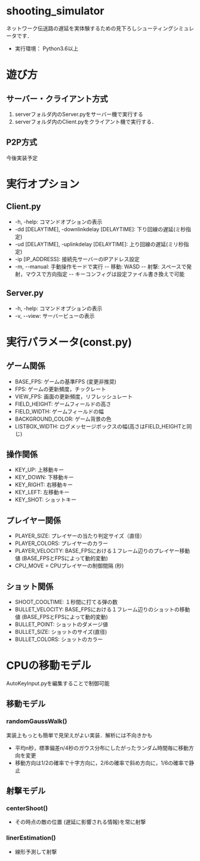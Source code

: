# shooting_simulator
ネットワーク伝送路の遅延を実体験するための見下ろしシューティングシミュレータです．
- 実行環境： Python3.6以上

# 遊び方
## サーバー・クライアント方式
1. serverフォルダ内のServer.pyをサーバー機で実行する
2. serverフォルダ内のClient.pyをクライアント機で実行する．

## P2P方式
今後実装予定


# 実行オプション
## Client.py
- -h, -help: コマンドオプションの表示
- -dd [DELAYTIME], -downlinkdelay [DELAYTIME]: 下り回線の遅延(ミ秒指定)
- -ud [DELAYTIME], -uplinkdelay [DELAYTIME]: 上り回線の遅延(ミリ秒指定)
- -ip [IP_ADDRESS]: 接続先サーバーのIPアドレス設定
- -m, --manual: 手動操作モードで実行
-- 移動: WASD
-- 射撃: スペースで発射，マウスで方向指定
-- キーコンフィグは設定ファイル書き換えで可能

## Server.py
- -h, -help: コマンドオプションの表示
- -v, --view: サーバービューの表示

# 実行パラメータ(const.py)

## ゲーム関係
- BASE_FPS: ゲームの基準FPS (変更非推奨)
- FPS: ゲームの更新頻度，チックレート
- VIEW_FPS: 画面の更新頻度，リフレッシュレート
- FIELD_HEIGHT: ゲームフィールドの高さ
- FIELD_WIDTH: ゲームフィールドの幅
- BACKGROUND_COLOR: ゲーム背景の色
- LISTBOX_WIDTH: ログメッセージボックスの幅(高さはFIELD_HEIGHTと同じ)

## 操作関係
- KEY_UP: 上移動キー
- KEY_DOWN: 下移動キー
- KEY_RIGHT: 右移動キー
- KEY_LEFT: 左移動キー
- KEY_SHOT: ショットキー

## プレイヤー関係
- PLAYER_SIZE: プレイヤーの当たり判定サイズ（直径）
- PLAYER_COLORS: プレイヤーのカラー
- PLAYER_VELOCITY: BASE_FPSにおける１フレーム辺りのプレイヤー移動値 (BASE_FPSとFPSによって動的変動)
- CPU_MOVE = CPUプレイヤーの制御間隔 (秒)

## ショット関係
- SHOOT_COOLTIME: １秒間に打てる弾の数  
- BULLET_VELOCITY:  BASE_FPSにおける１フレーム辺りのショットの移動値 (BASE_FPSとFPSによって動的変動)
- BULLET_POINT: ショットのダメージ値
- BULLET_SIZE: ショットのサイズ(直径)
- BULLET_COLORS: ショットのカラー

# CPUの移動モデル
AutoKeyInput.pyを編集することで制御可能

## 移動モデル
### randomGaussWalk()
実装上もっとも簡単で見栄えがよい実装．解析には不向きかも
- 平均n秒，標準偏差n/4秒のガウス分布にしたがったランダム時間毎に移動方向を変更
- 移動方向は1/2の確率で十字方向に，2/6の確率で斜め方向に，1/6の確率で静止

## 射撃モデル
### centerShoot()
- その時点の敵の位置 (遅延に影響される情報)を常に射撃

### linerEstimation()
- 線形予測して射撃
